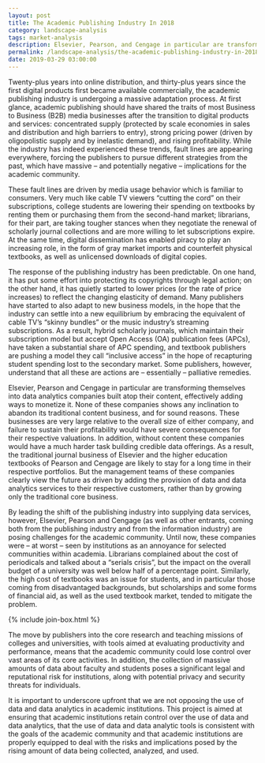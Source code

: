 ```yaml
---
layout: post
title: The Academic Publishing Industry In 2018
category: landscape-analysis
tags: market-analysis
description: Elsevier, Pearson, and Cengage in particular are transforming themselves into data analytics companies built atop their content, effectively adding ways to monetize it.
permalink: /landscape-analysis/the-academic-publishing-industry-in-2018
date: 2019-03-29 03:00:00
---
```


Twenty-plus years into online distribution, and thirty-plus years since the first digital
products first became available commercially, the academic publishing industry is
undergoing a massive adaptation process. At first glance, academic publishing should
have shared the traits of most Business to Business (B2B) media businesses after
the transition to digital products and services: concentrated supply (protected by
scale economies in sales and distribution and high barriers to entry), strong pricing
power (driven by oligopolistic supply and by inelastic demand), and rising profitability.
While the industry has indeed experienced these trends, fault lines are appearing
everywhere, forcing the publishers to pursue different strategies from the past, which
have massive – and potentially negative – implications for the academic community.

These fault lines are driven by media usage behavior which is familiar to consumers.
Very much like cable TV viewers “cutting the cord” on their subscriptions, college
students are lowering their spending on textbooks by renting them or purchasing
them from the second-hand market; librarians, for their part, are taking tougher
stances when they negotiate the renewal of scholarly journal collections and are more
willing to let subscriptions expire. At the same time, digital dissemination has enabled
piracy to play an increasing role, in the form of gray market imports and counterfeit
physical textbooks, as well as unlicensed downloads of digital copies.

The response of the publishing industry has been predictable. On one hand, it has
put some effort into protecting its copyrights through legal action; on the other
hand, it has quietly started to lower prices (or the rate of price increases) to reflect
the changing elasticity of demand. Many publishers have started to also adapt to
new business models, in the hope that the industry can settle into a new equilibrium by embracing the equivalent of cable TV’s “skinny bundles” or the music industry’s
streaming subscriptions. As a result, hybrid scholarly journals, which maintain their
subscription model but accept Open Access (OA) publication fees (APCs), have taken
a substantial share of APC spending, and textbook publishers are pushing a model
they call “inclusive access” in the hope of recapturing student spending lost to the
secondary market. Some publishers, however, understand that all these are actions
are – essentially – palliative remedies.

Elsevier, Pearson and Cengage in particular are transforming themselves into data
analytics companies built atop their content, effectively adding ways to monetize it.
None of these companies shows any inclination to abandon its traditional content
business, and for sound reasons. These businesses are very large relative to the
overall size of either company, and failure to sustain their profitability would have
severe consequences for their respective valuations. In addition, without content
these companies would have a much harder task building credible data offerings. As
a result, the traditional journal business of Elsevier and the higher education textbooks
of Pearson and Cengage are likely to stay for a long time in their respective portfolios.
But the management teams of these companies clearly view the future as driven by
adding the provision of data and data analytics services to their respective customers,
rather than by growing only the traditional core business.

By leading the shift of the publishing industry into supplying data services, however,
Elsevier, Pearson and Cengage (as well as other entrants, coming both from the
publishing industry and from the information industry) are posing challenges for
the academic community. Until now, these companies were – at worst – seen by
institutions as an annoyance for selected communities within academia. Librarians
complained about the cost of periodicals and talked about a “serials crisis”, but the
impact on the overall budget of a university was well below half of a percentage
point. Similarly, the high cost of textbooks was an issue for students, and in particular
those coming from disadvantaged backgrounds, but scholarships and some forms of
financial aid, as well as the used textbook market, tended to mitigate the problem.

{% include join-box.html %}

The move by publishers into the core research and teaching missions of colleges and
universities, with tools aimed at evaluating productivity and performance, means that
the academic community could lose control over vast areas of its core activities. In
addition, the collection of massive amounts of data about faculty and students poses a significant legal and reputational risk for institutions, along with potential privacy
and security threats for individuals.

It is important to underscore upfront that we are not opposing the use of data
and data analytics in academic institutions. This project is aimed at ensuring that
academic institutions retain control over the use of data and data analytics, that
the use of data and data analytic tools is consistent with the goals of the academic
community and that academic institutions are properly equipped to deal with the risks
and implications posed by the rising amount of data being collected, analyzed, and
used.
